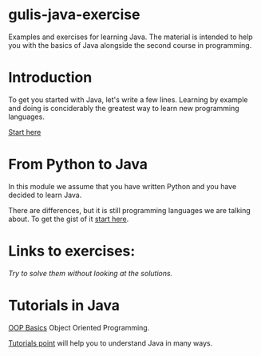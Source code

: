 # gulis-java-exercise
Examples and exercises for learning Java. The material is intended to help you with the basics of Java alongside the second course in programming.

# Introduction
To get you started with Java, let's write a few lines. Learning by example and doing is conciderably the greatest way to learn new programming languages. 

[Start here](link)

# From Python to Java
In this module we assume that you have written Python and you have decided to learn Java.

There are differences, but it is still programming languages we are talking about. To get the gist of it [start here](link).

# Links to exercises:
*Try to solve them without looking at the solutions.*

# Tutorials in Java

[OOP Basics](http://www3.ntu.edu.sg/home/ehchua/programming/java/J3a_OOPBasics.html) Object Oriented Programming.

[Tutorials point](https://www.tutorialspoint.com/java/index.htm) will help you to understand Java in many ways.

